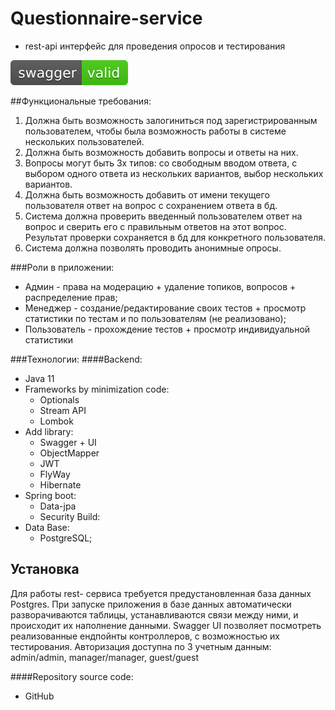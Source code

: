 # Questionnaire-service

- rest-api интерфейс для проведения опросов и тестирования

[![Swagger Validator](src/main/resources/images/swagger-valid-brightgreen.svg)](http://localhost:8189/swagger-ui/index.html?configUrl=/v3/api-docs/swagger-config)

##Функциональные требования:

1. Должна быть возможность залогиниться под зарегистрированным пользователем, чтобы была возможность работы в системе нескольких пользователей.
2. Должна быть возможность добавить вопросы и ответы на них.
3. Вопросы могут быть 3х типов: со свободным вводом ответа, с выбором одного ответа из нескольких вариантов, выбор нескольких вариантов.
4. Должна быть возможность добавить от имени текущего пользователя ответ на вопрос с сохранением ответа в бд.
5. Система должна проверить введенный пользователем ответ на вопрос и сверить его с правильным ответов на этот вопрос. Результат проверки сохраняется в бд для конкретного пользователя.
6. Система должна позволять проводить анонимные опросы.


###Роли в приложении:
- Админ - права на модерацию + удаление топиков, вопросов + распределение прав;
- Менеджер - создание/редактирование своих тестов + просмотр статистики по тестам и по пользователям (не реализовано);
- Пользователь - прохождение тестов + просмотр индивидуальной статистики

###Технологии:
####Backend:
- Java 11
- Frameworks by minimization code:
    - Optionals
    - Stream API
    - Lombok
- Add library:
    - Swagger + UI
    - ObjectMapper
    - JWT
    - FlyWay
    - Hibernate
- Spring boot:
    - Data-jpa
    - Security
      Build:
- Data Base:
    - PostgreSQL;

## Установка
Для работы rest- сервиса требуется предустановленная база данных Postgres. 
При запуске приложения в базе данных автоматически разворачиваются таблицы, 
устанавливаются связи между ними, и происходит их наполнение данными.
Swagger UI позволяет посмотреть реализованные ендпойнты контроллеров,
с возможностью их тестирования.
Авторизация доступна по 3 учетным данным: admin/admin, manager/manager, guest/guest


####Repository source code:
- GitHub

